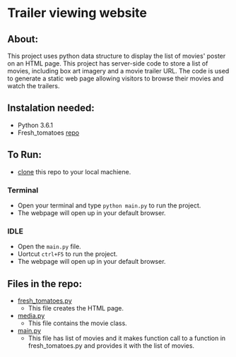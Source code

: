 # Trailer viewing website
## About: 
This project uses python data structure to display the list of movies' poster on an HTML page. This project has server-side code to store a list of movies, including box art imagery and a movie trailer URL. The code is used to generate a static web page allowing visitors to browse their movies and watch the trailers.
## Instalation needed:
* Python 3.6.1
* Fresh_tomatoes [repo](https://github.com/udacity/ud036_StarterCode)
## To Run:
* [clone](https://github.com/Patel-Meet/Trailer_Viewing_Website.git) this repo to your local machiene.
### Terminal
* Open your terminal and type `python main.py` to run the project.
* The webpage will open up in your default browser.
### IDLE
* Open the `main.py` file.
* Uortcut `ctrl+F5` to run the project.
* The webpage will open up in your default browser.

## Files in the repo:
- [fresh_tomatoes.py](https://github.com/Patel-Meet/Trailer_Viewing_Website/blob/master/fresh_tomatoes.py)
  * This file creates the HTML page.
- [media.py](https://github.com/Patel-Meet/Trailer_Viewing_Website/blob/master/media.py)
  * This file contains the movie class.
- [main.py](https://github.com/Patel-Meet/Trailer_Viewing_Website/blob/master/main.py)
  * This file has list of movies and it makes function call to a function in fresh_tomatoes.py 
    and provides it with the list of movies.

